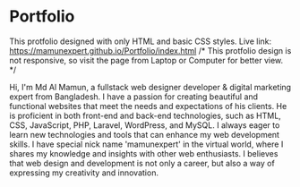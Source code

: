 # Portfolio
This protfolio designed with only HTML and basic CSS styles.
Live link: https://mamunexpert.github.io/Portfolio/index.html
/* This protfolio design is not responsive, so visit the page from Laptop or Computer for better view. */

Hi, I'm Md Al Mamun, a fullstack web designer developer & digital marketing expert from Bangladesh. I have a passion for creating beautiful and functional websites that meet the needs and expectations of his clients. He is proficient in both front-end and back-end technologies, such as HTML, CSS, JavaScript, PHP, Laravel, WordPress, and MySQL. I always eager to learn new technologies and tools that can enhance my web development skills. I have special nick name 'mamunexpert' in the virtual world, where I shares my knowledge and insights with other web enthusiasts. I believes that web design and development is not only a career, but also a way of expressing my creativity and innovation.
